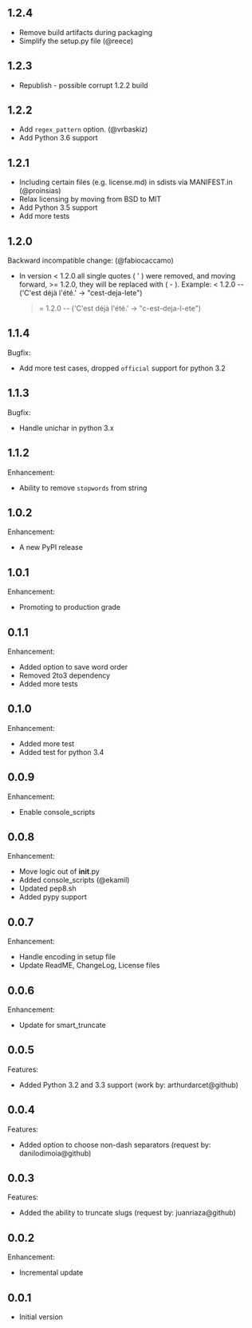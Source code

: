 ## 1.2.4
  - Remove build artifacts during packaging
  - Simplify the setup.py file (@reece)

## 1.2.3
  - Republish - possible corrupt 1.2.2 build

## 1.2.2
  - Add `regex_pattern` option. (@vrbaskiz)
  - Add Python 3.6 support

## 1.2.1
  - Including certain files (e.g. license.md) in sdists via MANIFEST.in (@proinsias)
  - Relax licensing by moving from BSD to MIT
  - Add Python 3.5 support
  - Add more tests

## 1.2.0

Backward incompatible change: (@fabiocaccamo)

  - In version < 1.2.0 all single quotes ( ' ) were removed, and
    moving forward, >= 1.2.0, they will be replaced with ( - ).
    Example:
      <  1.2.0 -- ('C\'est déjà l\'été.' -> "cest-deja-lete")
      >= 1.2.0 -- ('C\'est déjà l\'été.' -> "c-est-deja-l-ete")

## 1.1.4

Bugfix:

  - Add more test cases, dropped `official` support for python 3.2


## 1.1.3

Bugfix:

  - Handle unichar in python 3.x


## 1.1.2

Enhancement:

  - Ability to remove `stopwords` from string


## 1.0.2

Enhancement:

  - A new PyPI release


## 1.0.1

Enhancement:

  - Promoting to production grade


## 0.1.1

Enhancement:

  - Added option to save word order
  - Removed 2to3 dependency
  - Added more tests


## 0.1.0

Enhancement:

  - Added more test
  - Added test for python 3.4


## 0.0.9

Enhancement:

  - Enable console_scripts


## 0.0.8

Enhancement:

  - Move logic out of __init__.py
  - Added console_scripts (@ekamil)
  - Updated pep8.sh
  - Added pypy support


## 0.0.7

Enhancement:

  - Handle encoding in setup file
  - Update ReadME, ChangeLog, License files


## 0.0.6

Enhancement:

  - Update for smart_truncate


## 0.0.5

Features:

  - Added Python 3.2 and 3.3 support (work by: arthurdarcet@github)


## 0.0.4

Features:

  - Added option to choose non-dash separators (request by: danilodimoia@github)


## 0.0.3

Features:

  - Added the ability to truncate slugs (request by: juanriaza@github)


## 0.0.2

Enhancement:

  - Incremental update


## 0.0.1

  - Initial version
